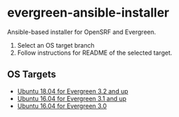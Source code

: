 # evergreen-ansible-installer
Ansible-based installer for OpenSRF and Evergreen.

1. Select an OS target branch
2. Follow instructions for README of the selected target.

## OS Targets


- [Ubuntu 18.04 for Evergreen 3.2 and up](/berick/evergreen-ansible-installer/tree/ubuntu-18.04)
- [Ubuntu 16.04 for Evergreen 3.1 and up](/berick/evergreen-ansible-installer/tree/ubuntu-16.04)
- [Ubuntu 16.04 for Evergreen 3.0](/berick/evergreen-ansible-installer/tree/ubuntu-16.04-eg-3.0)

